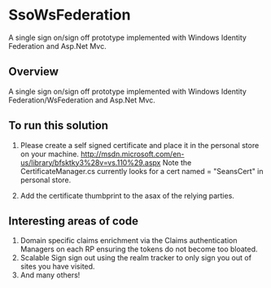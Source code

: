SsoWsFederation
===========================

A single sign on/sign off prototype implemented with Windows Identity Federation and Asp.Net Mvc.

Overview
------

A single sign on/sign off prototype implemented with Windows Identity Federation/WsFederation and Asp.Net Mvc.

To run this solution
------

1. Please create a self signed certificate and place it in the personal store on your machine. 
http://msdn.microsoft.com/en-us/library/bfsktky3%28v=vs.110%29.aspx
Note the CertificateManager.cs currently looks for a cert named = "SeansCert" in personal store.

2. Add the certificate thumbprint to the asax of the relying parties.

Interesting areas of code
------

1. Domain specific claims enrichment via the Claims authentication Managers on each RP ensuring the tokens do not become too bloated.
2. Scalable Sign sign out using the realm tracker to only sign you out of sites you have visited.
3. And many others!

